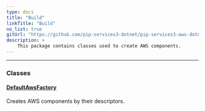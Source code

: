 ```yaml
---
type: docs
title: "Build"
linkTitle: "Build"
no_list: true
gitUrl: "https://github.com/pip-services3-dotnet/pip-services3-aws-dotnet"
description: >
    This package contains classes used to create AWS components.
---
```

---

<div class="module-body"> 

### Classes

#### [DefaultAwsFactory](default_aws_factory)
Creates AWS components by their descriptors.

</div>
